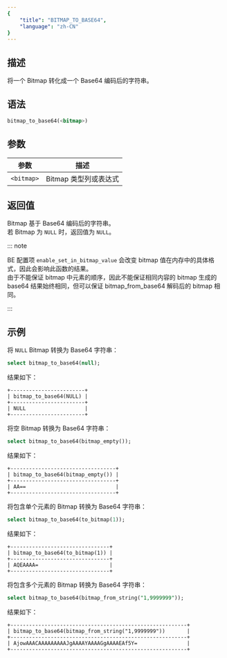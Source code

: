 ```yaml
---
{
    "title": "BITMAP_TO_BASE64",
    "language": "zh-CN"
}
---
```


## 描述

将一个 Bitmap 转化成一个 Base64 编码后的字符串。

## 语法

```sql
bitmap_to_base64(<bitmap>)
```

## 参数

| 参数        | 描述             |
|-----------|----------------|
| `<bitmap>` | Bitmap 类型列或表达式 |

## 返回值

Bitmap 基于 Base64 编码后的字符串。  
若 Bitmap 为 `NULL` 时，返回值为 `NULL`。

::: note

BE 配置项 `enable_set_in_bitmap_value` 会改变 bitmap 值在内存中的具体格式，因此会影响此函数的结果。  
由于不能保证 bitmap 中元素的顺序，因此不能保证相同内容的 bitmap 生成的 base64 结果始终相同，但可以保证 bitmap_from_base64 解码后的 bitmap 相同。

:::

## 示例

将 `NULL` Bitmap 转换为 Base64 字符串：

```sql
select bitmap_to_base64(null);
```

结果如下：

```text
+------------------------+
| bitmap_to_base64(NULL) |
+------------------------+
| NULL                   |
+------------------------+
```

将空 Bitmap 转换为 Base64 字符串：

```sql
select bitmap_to_base64(bitmap_empty());
```

结果如下：

```text
+----------------------------------+
| bitmap_to_base64(bitmap_empty()) |
+----------------------------------+
| AA==                             |
+----------------------------------+
```

将包含单个元素的 Bitmap 转换为 Base64 字符串：

```sql
select bitmap_to_base64(to_bitmap(1));
```

结果如下：

```text
+--------------------------------+
| bitmap_to_base64(to_bitmap(1)) |
+--------------------------------+
| AQEAAAA=                       |
+--------------------------------+
```

将包含多个元素的 Bitmap 转换为 Base64 字符串：

```sql
select bitmap_to_base64(bitmap_from_string("1,9999999"));
```

结果如下：

```text
+---------------------------------------------------------+
| bitmap_to_base64(bitmap_from_string("1,9999999"))       |
+---------------------------------------------------------+
| AjowAAACAAAAAAAAAJgAAAAYAAAAGgAAAAEAf5Y=                |
+---------------------------------------------------------+
```
